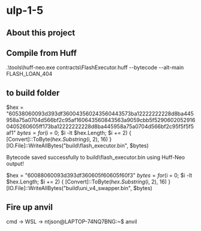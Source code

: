 # ulp-1-5

## About this project


## Compile from Huff
.\tools\huff-neo.exe contracts\FlashExecutor.huff --bytecode --alt-main FLASH_LOAN_404

## to build folder
$hex = "60538060093d393df360043560243560443573ba12222222228d8ba445958a75a0704d566bf2c95af160643560843563a9059cbb5f52906020529160405260605ff173ba12222222228d8ba445958a75a0704d566bf2c95f5f5f5af1"
$bytes = for ($i = 0; $i -lt $hex.Length; $i += 2) { [Convert]::ToByte($hex.Substring($i, 2), 16) }
[IO.File]::WriteAllBytes("build\flash_executor.bin", $bytes)

Bytecode saved successfully to build\flash_executor.bin using Huff-Neo output!

$hex = "60088060093d393df360605f60605f60f3"
$bytes = for ($i = 0; $i -lt $hex.Length; $i += 2) { [Convert]::ToByte($hex.Substring($i, 2), 16) }
[IO.File]::WriteAllBytes("build\uni_v4_swapper.bin", $bytes)

## Fire up anvil
cmd -> WSL -> ntjson@LAPTOP-74NQ7BNG:~$ anvil